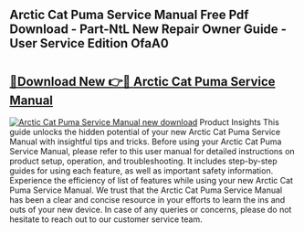 ## Arctic Cat Puma Service Manual Free Pdf Download - Part-NtL New Repair Owner Guide - User Service Edition OfaA0

# <h2><a href="http://bc63110.oget.top/?id=Arctic+Cat+Puma+Service+Manual">🔗Download New 👉🔴 Arctic Cat Puma Service Manual</a></h2>

[![Arctic Cat Puma Service Manual new download](https://i.imgur.com/5g1atiW.png)](http://bc63110.oget.top/?id=Arctic+Cat+Puma+Service+Manual)
Product Insights This guide unlocks the hidden potential of your new Arctic Cat Puma Service Manual with insightful tips and tricks. Before using your Arctic Cat Puma Service Manual, please refer to this user manual for detailed instructions on product setup, operation, and troubleshooting. It includes step-by-step guides for using each feature, as well as important safety information. Experience the efficiency of list of features while using your new Arctic Cat Puma Service Manual. We trust that the Arctic Cat Puma Service Manual has been a clear and concise resource in your efforts to learn the ins and outs of your new device. In case of any queries or concerns, please do not hesitate to reach out to our customer service team.
